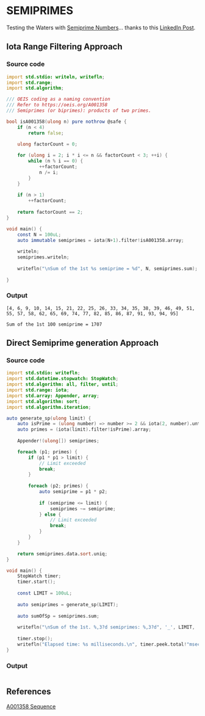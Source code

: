 # SEMIPRIMES

Testing the Waters with [Semiprime Numbers](https://en.wikipedia.org/wiki/Semiprime)... thanks to this [LinkedIn Post](https://www.linkedin.com/feed/update/urn:li:activity:7186515424790888448?utm_source=share&utm_medium=member_desktop).

## Iota Range Filtering Approach

### Source code

```d
import std.stdio: writeln, writefln;
import std.range;
import std.algorithm;

/// OEIS coding as a naming convention
/// Refer to https://oeis.org/A001358
/// Semiprimes (or biprimes): products of two primes.

bool isA001358(ulong n) pure nothrow @safe {
    if (n < 4)
        return false;

    ulong factorCount = 0;
    
    for (ulong i = 2; i * i <= n && factorCount < 3; ++i) {
        while (n % i == 0) {
            ++factorCount;
            n /= i;
        }
    }
    
    if (n > 1)
        ++factorCount;
    
    return factorCount == 2;
}

void main() {    
    const N = 100uL;
    auto immutable semiprimes = iota(N+1).filter!isA001358.array;
    
    writeln;
    semiprimes.writeln;
    
    writefln("\nSum of the 1st %s semiprime = %d", N, semiprimes.sum);
    
}

```

### Output

```text
[4, 6, 9, 10, 14, 15, 21, 22, 25, 26, 33, 34, 35, 38, 39, 46, 49, 51, 55, 57, 58, 62, 65, 69, 74, 77, 82, 85, 86, 87, 91, 93, 94, 95]

Sum of the 1st 100 semiprime = 1707
```
## Direct Semiprime generation Approach

### Source code

```d
import std.stdio: writefln;
import std.datetime.stopwatch: StopWatch;
import std.algorithm: all, filter, until;
import std.range: iota;
import std.array: Appender, array;
import std.algorithm: sort;
import std.algorithm.iteration;

auto generate_sp(ulong limit) {
    auto isPrime = (ulong number) => number >= 2 && iota(2, number).until!(x => x * x > number).all!(x => (number % x) != 0);
    auto primes = (iota(limit).filter!isPrime).array;
    
    Appender!(ulong[]) semiprimes;

    foreach (p1; primes) {
        if (p1 * p1 > limit) {
            // Limit exceeded
            break;  
        }
        
        foreach (p2; primes) {
            auto semiprime = p1 * p2;
            
            if (semiprime <= limit) {
                semiprimes ~= semiprime;
            } else {
                // Limit exceeded
                break;  
            }
        }
    }

    return semiprimes.data.sort.uniq;
}

void main() {
    StopWatch timer;
    timer.start();
    
    const LIMIT = 100uL;
    
    auto semiprimes = generate_sp(LIMIT);
    
    auto sumOfSp = semiprimes.sum;
    
    writefln("\nSum of the 1st. %,3?d semiprimes: %,3?d", '_', LIMIT, '_', sumOfSp);
    
    timer.stop();
    writefln("Elapsed time: %s milliseconds.\n", timer.peek.total!"msecs"());
}
```
### Output

```text
```

## References

[A001358 Sequence](https://oeis.org/A001358)
